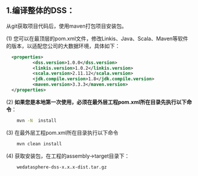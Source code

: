 ## 1.编译整体的DSS：

   从git获取项目代码后，使用maven打包项目安装包。  

   (1) 您可以在最顶层的pom.xml文件，修改Linkis、Java、Scala、Maven等软件的版本，以适配您公司的大数据环境，具体如下：

```xml
  <properties>
          <dss.version>1.0.0</dss.version>
          <linkis.version>1.0.2</linkis.version>
          <scala.version>2.11.12</scala.version>
          <jdk.compile.version>1.8</jdk.compile.version>
          <maven.version>3.3.3</maven.version>
  </properties>

```

   (2) **如果您是本地第一次使用，必须在最外层工程pom.xml所在目录先执行以下命令**：

```bash
    mvn -N  install
```

   (3) 在最外层工程pom.xml所在目录执行以下命令
    
```bash
    mvn clean install
```

  

  (4) 获取安装包，在工程的assembly->target目录下：

```
    wedatasphere-dss-x.x.x-dist.tar.gz
```





